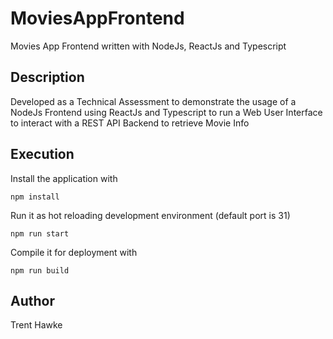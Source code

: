 # MoviesAppFrontend
Movies App Frontend written with NodeJs, ReactJs and Typescript

## Description
Developed as a Technical Assessment to demonstrate the usage of a NodeJs Frontend using ReactJs and Typescript to run a Web User Interface to interact with a REST API Backend to retrieve Movie Info

## Execution

Install the application with
```
npm install
```

Run it as hot reloading development environment (default port is 31)
```
npm run start
```

Compile it for deployment with
```
npm run build
```

## Author

Trent Hawke


